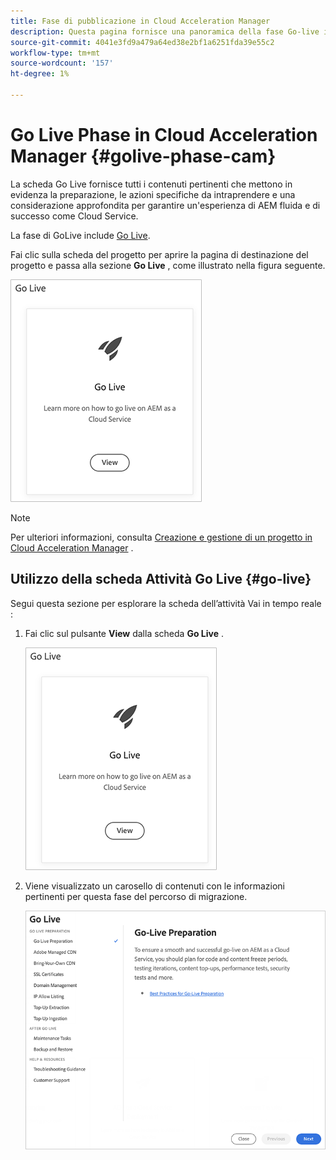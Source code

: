 ```yaml
---
title: Fase di pubblicazione in Cloud Acceleration Manager
description: Questa pagina fornisce una panoramica della fase Go-live in Cloud Acceleration Manager.
source-git-commit: 4041e3fd9a479a64ed38e2bf1a6251fda39e55c2
workflow-type: tm+mt
source-wordcount: '157'
ht-degree: 1%

---
```



# Go Live Phase in Cloud Acceleration Manager {#golive-phase-cam}

La scheda Go Live fornisce tutti i contenuti pertinenti che mettono in evidenza la preparazione, le azioni specifiche da intraprendere e una considerazione approfondita per garantire un&#39;esperienza di AEM fluida e di successo come Cloud Service.

La fase di GoLive include [Go Live](#go-live).

Fai clic sulla scheda del progetto per aprire la pagina di destinazione del progetto e passa alla sezione **Go Live** , come illustrato nella figura seguente.

![immagine](/help/move-to-cloud-service/cloud-acceleration-manager/assets/golive-1.png)

>[!NOTE]
>Per ulteriori informazioni, consulta [Creazione e gestione di un progetto in Cloud Acceleration Manager](https://experienceleague.adobe.com/docs/experience-manager-cloud-service/moving/cloud-acceleration-manager/using-cam/getting-started-cam.html?lang=en#create-project) .


## Utilizzo della scheda Attività Go Live {#go-live}

Segui questa sezione per esplorare la scheda dell’attività Vai in tempo reale :

1. Fai clic sul pulsante **View** dalla scheda **Go Live** .

   ![immagine](/help/move-to-cloud-service/cloud-acceleration-manager/assets/golive-1.png)

1. Viene visualizzato un carosello di contenuti con le informazioni pertinenti per questa fase del percorso di migrazione.

   ![immagine](/help/move-to-cloud-service/cloud-acceleration-manager/assets/golive-2.png)